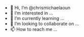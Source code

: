 - 👋 Hi, I’m @chrismichaelaoun
- 👀 I’m interested in ...
- 🌱 I’m currently learning ...
- 💞️ I’m looking to collaborate on ...
- 📫 How to reach me ...

<!---
chrismichaelaoun/chrismichaelaoun is a ✨ special ✨ repository because its `README.md` (this file) appears on your GitHub profile.
You can click the Preview link to take a look at your changes.
--->
